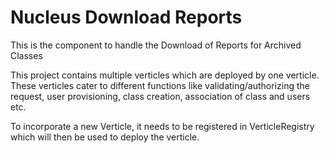 Nucleus Download Reports
=========================

This is the component to handle the Download of Reports for Archived Classes

This project contains multiple verticles which are deployed by one verticle. These verticles cater to different
functions like validating/authorizing the request, user provisioning, class creation, association of class and 
users etc.

To incorporate a new Verticle, it needs to be registered in VerticleRegistry which will then be used to deploy 
the verticle.

